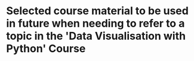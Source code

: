 # Selected course material to be used in future when needing to refer to a topic in the 'Data Visualisation with Python' Course
